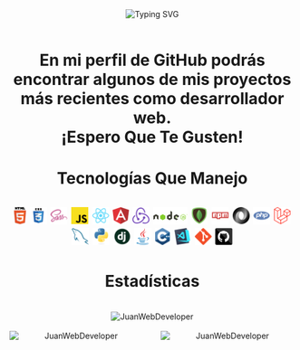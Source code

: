 <div align="center">
	<img
	  src="https://readme-typing-svg.demolab.com?font=Cascadia+Code&weight=500&size=28&duration=4500&pause=1000&color=61DAFB&background=20232A&center=true&vCenter=true&width=800&height=80&lines=%C2%A1Hola!;%C2%A1Bienvenid%40+a+mi+perfil+de+GitHub!;%C2%A1Me+alegro+de+que+est%C3%A9s+aqu%C3%AD!"
	  alt="Typing SVG"
	/>
</div>

<br />
<h1 align="center">
  En mi perfil de GitHub podrás encontrar algunos de mis proyectos más recientes como desarrollador web.
  <br />
  ¡Espero Que Te Gusten!
<h1>

<h1 align="center">
  Tecnologías Que Manejo
  <div>
    <br />
    <img title="HTML5" height="30" src="https://github.com/JuanWebDeveloper/JuanWebDeveloper/blob/master/images/html5.svg" />
    <img title="CSS" height="30" src="https://github.com/JuanWebDeveloper/JuanWebDeveloper/blob/master/images/css.svg" />
    <img title="SASS" height="30" src="https://github.com/JuanWebDeveloper/JuanWebDeveloper/blob/master/images/sass.svg" />
    <img title="JavaScript" height="30" src="https://github.com/JuanWebDeveloper/JuanWebDeveloper/blob/master/images/javascript.svg" />
    <img title="React" height="30" src="https://github.com/JuanWebDeveloper/JuanWebDeveloper/blob/master/images/react-original.svg" />
    <img title="Angular" height="30" src="https://github.com/JuanWebDeveloper/JuanWebDeveloper/blob/master/images/angularjs.png" />
    <img title="Redux" height="30" src="https://github.com/JuanWebDeveloper/JuanWebDeveloper/blob/master/images/redux.svg" />
    <img title="NodeJS" height="30" src="https://github.com/JuanWebDeveloper/JuanWebDeveloper/blob/master/images/nodejs.png" />
    <img title="MongoDB" height="30" src="https://github.com/JuanWebDeveloper/JuanWebDeveloper/blob/master/images/mongo.png" />
    <img title="npm" height="30" src="https://github.com/JuanWebDeveloper/JuanWebDeveloper/blob/master/images/npm.svg" />
    <img title="JSON" height="30" src="https://github.com/JuanWebDeveloper/JuanWebDeveloper/blob/master/images/json.svg" />
    <img title="PHP" height="30" src="https://github.com/JuanWebDeveloper/JuanWebDeveloper/blob/master/images/php.svg" />
    <img title="Laravel" height="30" src="https://github.com/JuanWebDeveloper/JuanWebDeveloper/blob/master/images/laravel.png" />
    <img title="MySQL" height="30" src="https://github.com/JuanWebDeveloper/JuanWebDeveloper/blob/master/images/mysql.svg" />
    <img title="Python" height="30" src="https://github.com/JuanWebDeveloper/JuanWebDeveloper/blob/master/images/python-original.svg" />
    <img title="Django" height="30" src="https://github.com/JuanWebDeveloper/JuanWebDeveloper/blob/master/images/django.png" />
    <img title="Java" height="30" src="https://github.com/JuanWebDeveloper/JuanWebDeveloper/blob/master/images/java-original.svg" />
    <img title="C++" height="30" src="https://github.com/JuanWebDeveloper/JuanWebDeveloper/blob/master/images/cpp.svg" />
    <img title="Visual Studio Code" height="30" src="https://github.com/JuanWebDeveloper/JuanWebDeveloper/blob/master/images/vscode.png" />
    <img title="Git" height="30" src="https://github.com/JuanWebDeveloper/JuanWebDeveloper/blob/master/images/git-original.svg" />
    <img title="GitHub" height="30" src="https://github.com/JuanWebDeveloper/JuanWebDeveloper/blob/master/images/github.svg" />
  </div>	
</h1>

<div align="center">
  <h1 align="center">Estadísticas</h1>
  
  <br />
  <div align="center">
    <img align="center" width="40%" src="https://github-readme-stats.vercel.app/api/top-langs/?username=JuanWebDeveloper&layout=compact&theme=react&border_radius=10&locale=es&langs_count=8" alt="JuanWebDeveloper" />
  </div>

  <br />
  <img align="left" width="47%" src="https://streak-stats.demolab.com?user=JuanWebDeveloper&theme=react&border_radius=10&locale=es&date_format=M%20j%5B%2C%20Y%5D&mode=weekly" alt="JuanWebDeveloper" />
  <img align="right" width="47%" src="https://github-readme-stats.vercel.app/api?username=JuanWebDeveloper&show_icons=true&theme=react&border_radius=10&locale=es" alt="JuanWebDeveloper" />
</div>



<!--
**JuanWebDeveloper/JuanWebDeveloper** is a ✨ _special_ ✨ repository because its `README.md` (this file) appears on your GitHub profile.

Here are some ideas to get you started:

- 🔭 I’m currently working on ...
- 🌱 I’m currently learning ...
- 👯 I’m looking to collaborate on ...
- 🤔 I’m looking for help with ...
- 💬 Ask me about ...
- 📫 How to reach me: ...
- 😄 Pronouns: ...
- ⚡ Fun fact: ...
  -->
